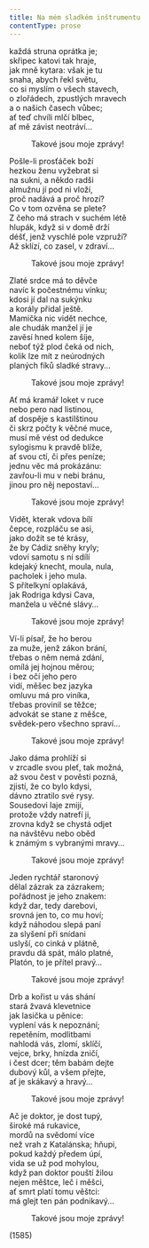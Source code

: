 ```yaml
---
title: Na mém sladkém inštrumentu
contentType: prose
---
```


<section>

každá struna oprátka je;  
skřipec katovi tak hraje,  
jak mně kytara: však je tu  
snaha, abych řekl světu,  
co si myslím o všech stavech,  
o zlořádech, zpustlých mravech  
a o našich časech vůbec;  
ať teď chvíli mlčí blbec,  
ať mě závist neotráví…

          Takové jsou moje zprávy!

Pošle-li prosťáček boží  
hezkou ženu vyžebrat si  
na sukni, a někdo radši  
almužnu jí pod ni vloží,  
proč nadává a proč hrozí?  
Co v tom ozvěna se plete?  
Z čeho má strach v suchém létě  
hlupák, když si v domě drží  
déšť, jenž vyschlé pole vzpruží?  
Až sklízí, co zasel, v zdraví…

          Takové jsou moje zprávy!

Zlaté srdce má to děvče  
navíc k počestnému vínku;  
kdosi jí dal na sukýnku  
a korály přidal ještě.  
Mamička nic vidět nechce,  
ale chudák manžel jí je  
zavěsí hned kolem šíje,  
neboť týž plod čeká od nich,  
kolik lze mít z neúrodných  
planých fíků sladké stravy…

          Takové jsou moje zprávy!

Ať má kramář loket v ruce  
nebo pero nad listinou,  
ať dospěje s kastilštinou  
či skrz počty k věčné muce,  
musí mě vést od dedukce  
sylogismu k pravdě blíže,  
ať svou ctí, či přes peníze;  
jednu věc má prokázánu:  
zavřou-li mu v nebi bránu,  
jinou pro něj nepostaví…

          Takové jsou moje zprávy!

Vidět, kterak vdova bílí  
čepce, rozpláču se asi,  
jako dožít se té krásy,  
že by Cádiz sněhy kryly;  
vdoví samotu s ní sdílí  
kdejaký knecht, moula, nula,  
pacholek i jeho mula.  
S přítelkyní oplakává,  
jak Rodriga kdysi Cava,  
manžela u věčné slávy…

          Takové jsou moje zprávy!

Ví-li písař, že ho berou  
za muže, jenž zákon brání,  
třebas o něm nemá zdání,  
omílá jej hojnou měrou;  
i bez očí jeho pero  
vidí, měšec bez jazyka  
omluvu má pro viníka,  
třebas provinil se těžce;  
advokát se stane z měšce,  
svědek-pero všechno spraví…

          Takové jsou moje zprávy!

Jako dáma prohlíží si  
v zrcadle svou pleť, tak možná,  
až svou čest v pověsti pozná,  
zjistí, že co bylo kdysi,  
dávno ztratilo své rysy.  
Sousedovi laje zmijí,  
protože vždy natrefí ji,  
zrovna když se chystá odjet  
na návštěvu nebo oběd  
k známým s vybranými mravy…

          Takové jsou moje zprávy!

Jeden rychtář staronový  
dělal zázrak za zázrakem;  
pořádnost je jeho znakem:  
když dar, tedy darebovi,  
srovná jen to, co mu hoví;  
když náhodou slepá paní  
za slyšení při snídani  
uslyší, co cinká v plátně,  
pravdu dá spát, málo platné,  
Platón, to je přítel pravý…

          Takové jsou moje zprávy!

Drb a kořist u vás shání  
stará žvavá klevetnice  
jak lasička u pěnice:  
vyplení vás k nepoznání;  
repetěním, modlitbami  
nahlodá vás, zlomí, sklíčí,  
vejce, brky, hnízda zničí,  
i čest dcer; těm babám dejte  
dubový kůl, a všem přejte,  
ať je skákavý a hravý…

          Takové jsou moje zprávy!

Ač je doktor, je dost tupý,  
široké má rukavice,  
mordů na svědomí více  
než vrah z Katalánska; hňupi,  
pokud každý předem úpí,  
vida se už pod mohylou,  
když pan doktor pouští žilou  
nejen měštce, leč i měšci,  
ať smrt platí tomu věštci:  
má glejt ten pán podnikavý…

          Takové jsou moje zprávy!

(1585)

</section>
